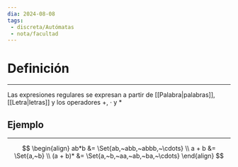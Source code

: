 ```yaml
---
dia: 2024-08-08
tags: 
 - discreta/Autómatas
 - nota/facultad
---
```

# Definición
---
Las expresiones regulares se expresan a partir de [[Palabra|palabras]], [[Letra|letras]] y los operadores $+$, $\cdot$ y $*$

## Ejemplo
---
$$ \begin{align} 
	ab*b &= \Set{ab,~abb,~abbb,~\cdots} \\
	a + b &= \Set{a,~b} \\
	(a + b)* &= \Set{a,~b,~aa,~ab,~ba,~\cdots}
\end{align} $$